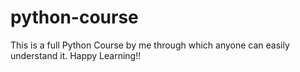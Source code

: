 # python-course
This is a full Python Course by me through which anyone can easily understand it. 
Happy Learning!!